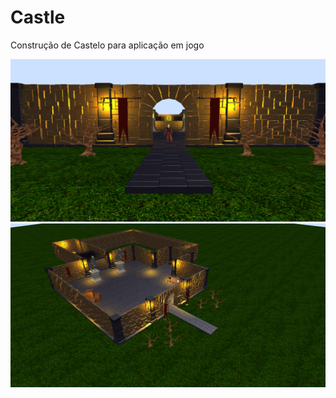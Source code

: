 <!DOCTYPE html>
<html>
    <body>
        <h1>Castle</h1>
        <p>Construção de Castelo para aplicação em jogo</p>
        <img src="Castle 1.png">
        <img src="Castle 2.png">
    </body>
</html>